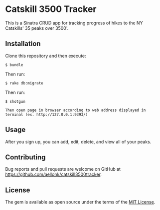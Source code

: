 # Catskill 3500 Tracker

This is a Sinatra CRUD app for tracking progress of hikes to the NY Catskills' 35 peaks over 3500'.

## Installation

Clone this repository and then execute:

    $ bundle

Then run:
	
	$ rake db:migrate
	
Then run:

	$ shotgun 

	Then open page in browser according to web address displayed in terminal (ex. http://127.0.0.1:9393/)

## Usage

After you sign up, you can add, edit, delete, and view all of your peaks. 

## Contributing

Bug reports and pull requests are welcome on GitHub at https://github.com/aellonk/catskill3500tracker.

## License

The gem is available as open source under the terms of the [MIT License](http://opensource.org/licenses/MIT).

